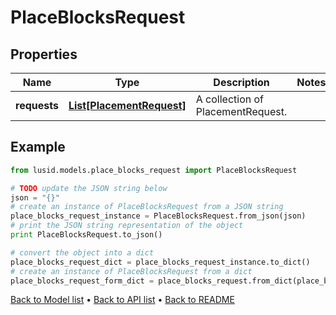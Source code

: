 # PlaceBlocksRequest


## Properties
Name | Type | Description | Notes
------------ | ------------- | ------------- | -------------
**requests** | [**List[PlacementRequest]**](PlacementRequest.md) | A collection of PlacementRequest. | 

## Example

```python
from lusid.models.place_blocks_request import PlaceBlocksRequest

# TODO update the JSON string below
json = "{}"
# create an instance of PlaceBlocksRequest from a JSON string
place_blocks_request_instance = PlaceBlocksRequest.from_json(json)
# print the JSON string representation of the object
print PlaceBlocksRequest.to_json()

# convert the object into a dict
place_blocks_request_dict = place_blocks_request_instance.to_dict()
# create an instance of PlaceBlocksRequest from a dict
place_blocks_request_form_dict = place_blocks_request.from_dict(place_blocks_request_dict)
```
[Back to Model list](../README.md#documentation-for-models) &#8226; [Back to API list](../README.md#documentation-for-api-endpoints) &#8226; [Back to README](../README.md)


